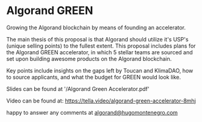# Algorand GREEN
Growing the Algorand blockchain by means of founding an accelerator.

The main thesis of this proposal is that Algorand should utilize it's USP's (unique selling points) to the fullest extent. This proposal includes plans for the Algorand GREEN accelerator, in which 5 stellar teams are sourced and set upon building awesome products on the Algorand blockchain.

Key points include insights on the gaps left by Toucan and KlimaDAO, how to source applicants, and what the budget for GREEN would look like.

Slides can be found at '/Algorand Green Accelerator.pdf'

Video can be found at: https://tella.video/algorand-green-accelerator-8mhj

happy to answer any comments at algorand@hugomontenegro.com
